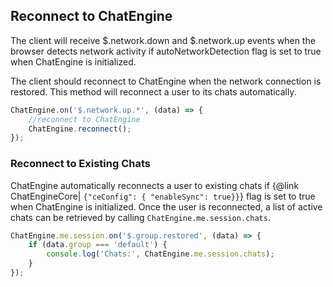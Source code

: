 ## Reconnect to ChatEngine

The client will receive  $.network.down and $.network.up events when the browser detects network activity if autoNetworkDetection flag is set to true when ChatEngine is initialized.

The client should reconnect to ChatEngine when the network connection is restored. This method will reconnect a user to its chats automatically.

```js
ChatEngine.on('$.network.up.*', (data) => {
    //reconnect to ChatEngine
    ChatEngine.reconnect();
});
```
### Reconnect to Existing Chats

ChatEngine automatically reconnects a user to existing chats if {@link ChatEngineCore|  ``` {"ceConfig": { "enableSync": true}} ```} flag is set to true when ChatEngine is initialized. Once the user is reconnected, a list of active chats can be retrieved by calling ```ChatEngine.me.session.chats```.

```js
ChatEngine.me.session.on('$.group.restored', (data) => {
    if (data.group === 'default') {
        console.log('Chats:', ChatEngine.me.session.chats);
    }
});
```
